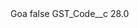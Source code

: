 <?xml version="1.0" encoding="UTF-8"?>
<CustomMetadata xmlns="http://soap.sforce.com/2006/04/metadata" xmlns:xsi="http://www.w3.org/2001/XMLSchema-instance" xmlns:xsd="http://www.w3.org/2001/XMLSchema">
    <label>Goa</label>
    <protected>false</protected>
    <values>
        <field>GST_Code__c</field>
        <value xsi:type="xsd:double">28.0</value>
    </values>
</CustomMetadata>
